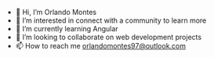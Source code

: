 - 👋 Hi, I’m Orlando Montes
- 👀 I’m interested in connect with a community to learn more
- 🌱 I’m currently learning Angular
- 💞️ I’m looking to collaborate on web development projects 
- 📫 How to reach me orlandomontes97@outlook.com

<!---
OrlandoMts/OrlandoMts is a ✨ special ✨ repository because its `README.md` (this file) appears on your GitHub profile.
You can click the Preview link to take a look at your changes.
--->
